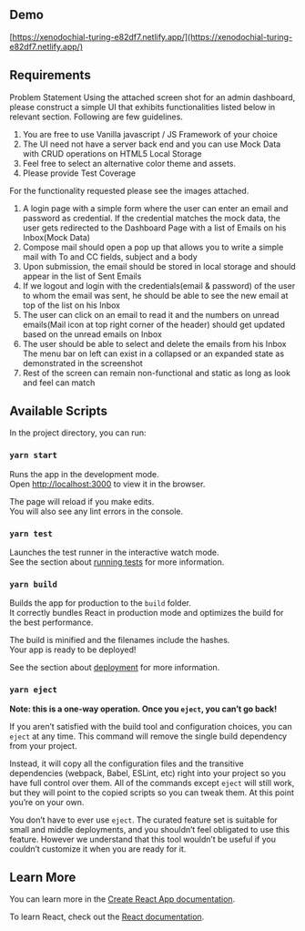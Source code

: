 ## Demo
[https://xenodochial-turing-e82df7.netlify.app/](https://xenodochial-turing-e82df7.netlify.app/)

## Requirements

Problem Statement
Using the attached screen shot for an admin dashboard, please construct a simple UI that exhibits functionalities listed below in relevant section. Following are few guidelines.
1. You are free to use Vanilla javascript / JS Framework of your choice 
2. The UI need not have a server back end and you can use Mock Data with CRUD operations on HTML5 Local Storage
3. Feel free to select an alternative color theme and assets.
4. Please provide Test Coverage

For the functionality requested please see the images attached.

1. A login page with a simple form where the user can enter an email and password as credential. If the credential matches the mock data, the user gets redirected to the Dashboard Page with a list of Emails on his Inbox(Mock Data)
2. Compose mail should open a pop up that allows you to write a simple mail with To and CC fields, subject and a body 
3. Upon submission, the email should be stored in local storage and should appear in the list of Sent Emails
4. If we logout and login with the credentials(email & password) of the user to whom the email was sent, he should be able to see the new email at top of the list on his Inbox
5. The user can click on an email to read it and the numbers on unread emails(Mail icon at top right corner of the header) should get updated based on the unread emails on Inbox
6. The user should be able to select and delete the emails from his Inbox  
The menu bar on left can exist in a collapsed or an expanded state as demonstrated in the screenshot
7. Rest of the screen can remain non-functional and static as long as look and feel can match

## Available Scripts

In the project directory, you can run:

### `yarn start`

Runs the app in the development mode.\
Open [http://localhost:3000](http://localhost:3000) to view it in the browser.

The page will reload if you make edits.\
You will also see any lint errors in the console.

### `yarn test`

Launches the test runner in the interactive watch mode.\
See the section about [running tests](https://facebook.github.io/create-react-app/docs/running-tests) for more information.

### `yarn build`

Builds the app for production to the `build` folder.\
It correctly bundles React in production mode and optimizes the build for the best performance.

The build is minified and the filenames include the hashes.\
Your app is ready to be deployed!

See the section about [deployment](https://facebook.github.io/create-react-app/docs/deployment) for more information.

### `yarn eject`

**Note: this is a one-way operation. Once you `eject`, you can’t go back!**

If you aren’t satisfied with the build tool and configuration choices, you can `eject` at any time. This command will remove the single build dependency from your project.

Instead, it will copy all the configuration files and the transitive dependencies (webpack, Babel, ESLint, etc) right into your project so you have full control over them. All of the commands except `eject` will still work, but they will point to the copied scripts so you can tweak them. At this point you’re on your own.

You don’t have to ever use `eject`. The curated feature set is suitable for small and middle deployments, and you shouldn’t feel obligated to use this feature. However we understand that this tool wouldn’t be useful if you couldn’t customize it when you are ready for it.

## Learn More

You can learn more in the [Create React App documentation](https://facebook.github.io/create-react-app/docs/getting-started).

To learn React, check out the [React documentation](https://reactjs.org/).
